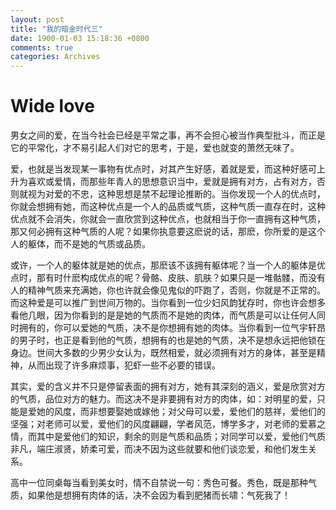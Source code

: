 ```yaml
---
layout: post
title: "我的暗金时代三"
date: 1900-01-03 15:18:36 +0800
comments: true
categories: Archives
---
```

# Wide love
 
 
男女之间的爱，在当今社会已经是平常之事，再不会担心被当作典型批斗，而正是它的平常化，才不易引起人们对它的思考，于是，爱也就变的萧然无味了。

爱，也就是当发现某一事物有优点时，对其产生好感，着就是爱，而这种好感可上升为喜欢或爱情，而那些年青人的思想意识当中，爱就是拥有对方，占有对方，否则就视为对爱的不忠，这种思想是禁不起理论推断的。当你发现一个人的优点时，你就会想拥有她，而这种优点是一个人的品质或气质，这种气质一直存在时，这种优点就不会消失，你就会一直欣赏到这种优点，也就相当于你一直拥有这种气质，那又何必拥有这种气质的人呢？如果你执意要这麽说的话，那麽，你所爱的是这个人的躯体，而不是她的气质或品质。

  或许，一个人的躯体就是她的优点，那麽该不该拥有躯体呢？当一个人的躯体是优点时，那有时什麽构成优点的呢？骨骼、皮肤、肌肤？如果只是一堆骷髅，而没有人的精神气质来充满她，你也许就会像见鬼似的吓跑了，否则，你就是不正常的。而这种爱是可以推广到世间万物的。当你看到一位少妇风韵犹存时，你也许会想多看他几眼，因为你看到的是是她的气质而不是她的肉体，而气质是可以让任何人同时拥有的，你可以爱她的气质，决不是你想拥有她的肉体。当你看到一位气宇轩昂的男子时，也正是看到他的气质，想拥有的也是她的气质，决不是想永远把他锁在身边。世间大多数的少男少女认为，既然相爱，就必须拥有对方的身体，甚至是精神，从而出现了许多麻烦事，犯虾一些不必要的错误。

  其实，爱的含义并不只是停留表面的拥有对方，她有其深刻的涵义，爱是欣赏对方的气质，品位对方的魅力。而这决不是非要拥有对方的肉体，如：对明星的爱，只能是爱她的风度，而非想要娶她或嫁他；对父母可以爱，爱他们的慈祥，爱他们的坚强；对老师可以爱，爱他们的风度翩翩，学者风范，博学多才，对老师的爱慕之情，而其中是爱他们的知识，剩余的则是气质和品质；对同学可以爱，爱他们气质非凡，端庄淑贤，娇柔可爱，而决不因为这些就要和他们谈恋爱，和他们发生关系。

  高中一位同桌每当看到美女时，情不自禁说一句：秀色可餐。秀色，既是那种气质，如果他是想拥有肉体的话，决不会因为看到肥猪而长啸：气死我了！